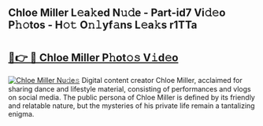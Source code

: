 ## Chloe Miller L𝚎a𝚔ed N𝚞𝚍e - Part-id7 Vi𝚍𝚎o P𝚑𝚘tos - H𝚘𝚝 O𝚗𝚕yf𝚊ns L𝚎a𝚔s r1TTa

# <h2><a href="http://kfa9a3f.oniu.top/?m=Chloe+Miller">🔗👉 🔴 Chloe Miller P𝚑ot𝚘𝚜 V𝚒d𝚎o</a></h2>

[![Chloe Miller Nu𝚍e𝚜](https://i.imgur.com/0qMVB7G.gif)](http://kfa9a3f.oniu.top/?m=Chloe+Miller)
Digital content creator Chloe Miller, acclaimed for sharing dance and lifestyle material, consisting of performances and vlogs on social media. The public persona of Chloe Miller is defined by its friendly and relatable nature, but the mysteries of his private life remain a tantalizing enigma.  
